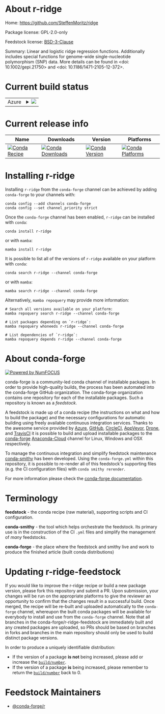 About r-ridge
=============

Home: https://github.com/SteffenMoritz/ridge

Package license: GPL-2.0-only

Feedstock license: [BSD-3-Clause](https://github.com/conda-forge/r-ridge-feedstock/blob/main/LICENSE.txt)

Summary: Linear and logistic ridge regression functions. Additionally includes special functions for genome-wide single-nucleotide polymorphism (SNP) data. More details can be found in <doi: 10.1002/gepi.21750> and <doi: 10.1186/1471-2105-12-372>.

Current build status
====================


<table>
    
  <tr>
    <td>Azure</td>
    <td>
      <details>
        <summary>
          <a href="https://dev.azure.com/conda-forge/feedstock-builds/_build/latest?definitionId=17911&branchName=main">
            <img src="https://dev.azure.com/conda-forge/feedstock-builds/_apis/build/status/r-ridge-feedstock?branchName=main">
          </a>
        </summary>
        <table>
          <thead><tr><th>Variant</th><th>Status</th></tr></thead>
          <tbody><tr>
              <td>linux_64_r_base4.1</td>
              <td>
                <a href="https://dev.azure.com/conda-forge/feedstock-builds/_build/latest?definitionId=17911&branchName=main">
                  <img src="https://dev.azure.com/conda-forge/feedstock-builds/_apis/build/status/r-ridge-feedstock?branchName=main&jobName=linux&configuration=linux%20linux_64_r_base4.1" alt="variant">
                </a>
              </td>
            </tr><tr>
              <td>linux_64_r_base4.2</td>
              <td>
                <a href="https://dev.azure.com/conda-forge/feedstock-builds/_build/latest?definitionId=17911&branchName=main">
                  <img src="https://dev.azure.com/conda-forge/feedstock-builds/_apis/build/status/r-ridge-feedstock?branchName=main&jobName=linux&configuration=linux%20linux_64_r_base4.2" alt="variant">
                </a>
              </td>
            </tr><tr>
              <td>osx_64_r_base4.1</td>
              <td>
                <a href="https://dev.azure.com/conda-forge/feedstock-builds/_build/latest?definitionId=17911&branchName=main">
                  <img src="https://dev.azure.com/conda-forge/feedstock-builds/_apis/build/status/r-ridge-feedstock?branchName=main&jobName=osx&configuration=osx%20osx_64_r_base4.1" alt="variant">
                </a>
              </td>
            </tr><tr>
              <td>osx_64_r_base4.2</td>
              <td>
                <a href="https://dev.azure.com/conda-forge/feedstock-builds/_build/latest?definitionId=17911&branchName=main">
                  <img src="https://dev.azure.com/conda-forge/feedstock-builds/_apis/build/status/r-ridge-feedstock?branchName=main&jobName=osx&configuration=osx%20osx_64_r_base4.2" alt="variant">
                </a>
              </td>
            </tr>
          </tbody>
        </table>
      </details>
    </td>
  </tr>
</table>

Current release info
====================

| Name | Downloads | Version | Platforms |
| --- | --- | --- | --- |
| [![Conda Recipe](https://img.shields.io/badge/recipe-r--ridge-green.svg)](https://anaconda.org/conda-forge/r-ridge) | [![Conda Downloads](https://img.shields.io/conda/dn/conda-forge/r-ridge.svg)](https://anaconda.org/conda-forge/r-ridge) | [![Conda Version](https://img.shields.io/conda/vn/conda-forge/r-ridge.svg)](https://anaconda.org/conda-forge/r-ridge) | [![Conda Platforms](https://img.shields.io/conda/pn/conda-forge/r-ridge.svg)](https://anaconda.org/conda-forge/r-ridge) |

Installing r-ridge
==================

Installing `r-ridge` from the `conda-forge` channel can be achieved by adding `conda-forge` to your channels with:

```
conda config --add channels conda-forge
conda config --set channel_priority strict
```

Once the `conda-forge` channel has been enabled, `r-ridge` can be installed with `conda`:

```
conda install r-ridge
```

or with `mamba`:

```
mamba install r-ridge
```

It is possible to list all of the versions of `r-ridge` available on your platform with `conda`:

```
conda search r-ridge --channel conda-forge
```

or with `mamba`:

```
mamba search r-ridge --channel conda-forge
```

Alternatively, `mamba repoquery` may provide more information:

```
# Search all versions available on your platform:
mamba repoquery search r-ridge --channel conda-forge

# List packages depending on `r-ridge`:
mamba repoquery whoneeds r-ridge --channel conda-forge

# List dependencies of `r-ridge`:
mamba repoquery depends r-ridge --channel conda-forge
```


About conda-forge
=================

[![Powered by
NumFOCUS](https://img.shields.io/badge/powered%20by-NumFOCUS-orange.svg?style=flat&colorA=E1523D&colorB=007D8A)](https://numfocus.org)

conda-forge is a community-led conda channel of installable packages.
In order to provide high-quality builds, the process has been automated into the
conda-forge GitHub organization. The conda-forge organization contains one repository
for each of the installable packages. Such a repository is known as a *feedstock*.

A feedstock is made up of a conda recipe (the instructions on what and how to build
the package) and the necessary configurations for automatic building using freely
available continuous integration services. Thanks to the awesome service provided by
[Azure](https://azure.microsoft.com/en-us/services/devops/), [GitHub](https://github.com/),
[CircleCI](https://circleci.com/), [AppVeyor](https://www.appveyor.com/),
[Drone](https://cloud.drone.io/welcome), and [TravisCI](https://travis-ci.com/)
it is possible to build and upload installable packages to the
[conda-forge](https://anaconda.org/conda-forge) [Anaconda-Cloud](https://anaconda.org/)
channel for Linux, Windows and OSX respectively.

To manage the continuous integration and simplify feedstock maintenance
[conda-smithy](https://github.com/conda-forge/conda-smithy) has been developed.
Using the ``conda-forge.yml`` within this repository, it is possible to re-render all of
this feedstock's supporting files (e.g. the CI configuration files) with ``conda smithy rerender``.

For more information please check the [conda-forge documentation](https://conda-forge.org/docs/).

Terminology
===========

**feedstock** - the conda recipe (raw material), supporting scripts and CI configuration.

**conda-smithy** - the tool which helps orchestrate the feedstock.
                   Its primary use is in the construction of the CI ``.yml`` files
                   and simplify the management of *many* feedstocks.

**conda-forge** - the place where the feedstock and smithy live and work to
                  produce the finished article (built conda distributions)


Updating r-ridge-feedstock
==========================

If you would like to improve the r-ridge recipe or build a new
package version, please fork this repository and submit a PR. Upon submission,
your changes will be run on the appropriate platforms to give the reviewer an
opportunity to confirm that the changes result in a successful build. Once
merged, the recipe will be re-built and uploaded automatically to the
`conda-forge` channel, whereupon the built conda packages will be available for
everybody to install and use from the `conda-forge` channel.
Note that all branches in the conda-forge/r-ridge-feedstock are
immediately built and any created packages are uploaded, so PRs should be based
on branches in forks and branches in the main repository should only be used to
build distinct package versions.

In order to produce a uniquely identifiable distribution:
 * If the version of a package **is not** being increased, please add or increase
   the [``build/number``](https://docs.conda.io/projects/conda-build/en/latest/resources/define-metadata.html#build-number-and-string).
 * If the version of a package **is** being increased, please remember to return
   the [``build/number``](https://docs.conda.io/projects/conda-build/en/latest/resources/define-metadata.html#build-number-and-string)
   back to 0.

Feedstock Maintainers
=====================

* [@conda-forge/r](https://github.com/conda-forge/r/)

